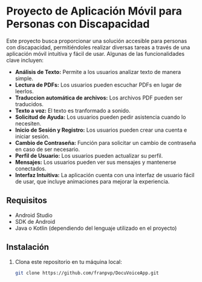 # Proyecto de Aplicación Móvil para Personas con Discapacidad

Este proyecto busca proporcionar una solución accesible para personas con discapacidad, permitiéndoles realizar diversas tareas a través de una aplicación móvil intuitiva y fácil de usar. Algunas de las funcionalidades clave incluyen:

- **Análisis de Texto:** Permite a los usuarios analizar texto de manera simple.
- **Lectura de PDFs:** Los usuarios pueden escuchar PDFs en lugar de leerlos.
- **Traduccion automática de archivos:** Los archivos PDF pueden ser traducidos.
- **Texto a voz:** El texto es tranformado a sonido.
- **Solicitud de Ayuda:** Los usuarios pueden pedir asistencia cuando lo necesiten.
- **Inicio de Sesión y Registro:** Los usuarios pueden crear una cuenta e iniciar sesión.
- **Cambio de Contraseña:** Función para solicitar un cambio de contraseña en caso de ser necesario.
- **Perfil de Usuario:** Los usuarios pueden actualizar su perfil.
- **Mensajes:** Los usuarios pueden ver sus mensajes y mantenerse conectados.
- **Interfaz Intuitiva:** La aplicación cuenta con una interfaz de usuario fácil de usar, que incluye animaciones para mejorar la experiencia.

## Requisitos

- Android Studio
- SDK de Android
- Java o Kotlin (dependiendo del lenguaje utilizado en el proyecto)

## Instalación

1. Clona este repositorio en tu máquina local:
   ```bash
   git clone https://github.com/franpvp/DocuVoiceApp.git
